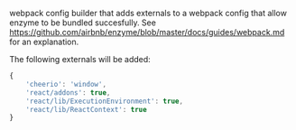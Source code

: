 webpack config builder that adds externals to a webpack config that allow enzyme to be bundled succesfully. See https://github.com/airbnb/enzyme/blob/master/docs/guides/webpack.md for an explanation.

The following externals will be added:

```js
{
    'cheerio': 'window',
    'react/addons': true,
    'react/lib/ExecutionEnvironment': true,
    'react/lib/ReactContext': true
}
```
